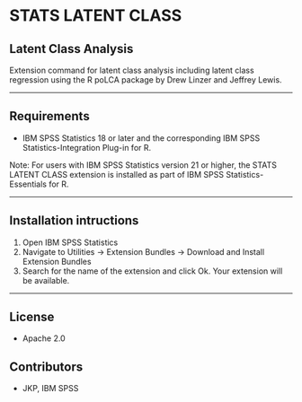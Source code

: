 # STATS LATENT CLASS
## Latent Class Analysis
 Extension command for latent class analysis including latent class regression using the R poLCA package by Drew Linzer and Jeffrey Lewis.

---
Requirements
----
- IBM SPSS Statistics 18 or later and the corresponding IBM SPSS Statistics-Integration Plug-in for R.

Note: For users with IBM SPSS Statistics version 21 or higher, the STATS LATENT CLASS extension is installed as part of IBM SPSS Statistics-Essentials for R.

---
Installation intructions
----
1. Open IBM SPSS Statistics
2. Navigate to Utilities -> Extension Bundles -> Download and Install Extension Bundles
3. Search for the name of the extension and click Ok. Your extension will be available.

---
License
----

- Apache 2.0
                              
Contributors
----

  - JKP, IBM SPSS
